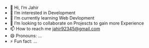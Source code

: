 - 👋 Hi, I’m Jahir
- 👀 I’m interested in Development 
- 🌱 I’m currently learning Web Devlopment
- 💞️ I’m looking to collaborate on Projescts to gain more Experience
- 📫 How to reach me jahir92345@gmail.com
- 😄 Pronouns: ...
- ⚡ Fun fact: ...

<!---
Jahir129/Jahir129 is a ✨ special ✨ repository because its `README.md` (this file) appears on your GitHub profile.
You can click the Preview link to take a look at your changes.
--->
